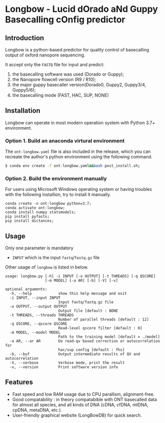 # Longbow - Lucid dOrado aNd Guppy Basecalling cOnfig predictor

## Introduction
Longbow is a python-based predictor for quality control of basecalling output of oxford nanopore sequencing.

It accept only the `FASTQ` file for input and predict:
1. the basecalling software was used (Dorado or Guppy);
2. the Nanopore flowcell version (R9 / R10);
3. the major guppy basecaller version(Dorado0, Guppy2, Guppy3/4, Guppy5/6);
4. the basecalling mode (FAST, HAC, SUP, NONE)

## Installation
Longbow can operate in most modern operation system with Python 3.7+ environment. 
### Option 1. Build an anaconda virtural environment
The `ont-longbow.yaml` file is also included in the release, which you can recreate the author's python environment using the following command.
```bash
$ conda env create -f ont-longbow.yaml&&bash post_install.sh;
```

### Option 2. Build the environment manually
For users using Microsoft Windows operating system or having troubles with the following installion, try to install it manually.
```
conda create -n ont-longbow python=3.7;
conda activate ont-longbow;
conda install numpy statsmodels;
pip install pyfastx;
pip install dictances;
```


## Usage
Only one parameter is mandatory 
- `INPUT` which is the input `fastq`/`fastq.gz` file

Other usage of `longbow` is listed in below. 
```
usage: longbow.py [-h] -i INPUT [-o OUTPUT] [-t THREADS] [-q QSCORE]
                  [-m MODEL] [-a AR] [-b] [-V] [-v]

optional arguments:
  -h, --help            show this help message and exit
  -i INPUT, --input INPUT
                        Input fastq/fastq.gz file
  -o OUTPUT, --output OUTPUT
                        Output file [default : NONE
  -t THREADS, --threads THREADS
                        Number of parallel threads [default : 12]
  -q QSCORE, --qscore QSCORE
                        Read-level qscore filter [default : 0]
  -m MODEL, --model MODEL
                        Path to the training model [default = ./model]
  -a AR, --ar AR        Do read-qv based correction or autocorrelation for
                        hac/sup config [default : fhs]
  -b, --buf             Output intermediate results of QV and autocorrelation
  -V, --verbose         Verbose mode, print the result
  -v, --version         Print software version info
```

## Features
- Fast speed and low RAM usage due to CPU parallism, alignment-free.
- Good compatability : in theory compatabible with ONT basecalled data for almost all species, and all kinds of DNA (cDNA, cfDNA, mtDNA, cpDNA, metaDNA, etc.).
- User-friendly graphical website (LongBowDB) for quick search.
